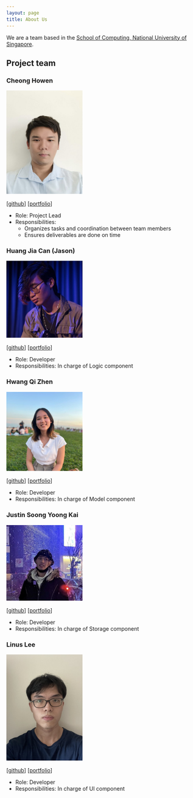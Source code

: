 ```yaml
---
layout: page
title: About Us
---
```


We are a team based in the [School of Computing, National University of Singapore](http://www.comp.nus.edu.sg).

## Project team

### Cheong Howen

<img src="images/howenc.png" width="200px">

[[github](https://github.com/howenc)]
[[portfolio](team/howenc.md)]

* Role: Project Lead
* Responsibilities:
    * Organizes tasks and coordination between team members
    * Ensures deliverables are done on time

### Huang Jia Can (Jason)

<img src="images/jason-raiin.png" width="200px">

[[github](http://github.com/jason-raiin)]
[[portfolio](team/jason-raiin.md)]

* Role: Developer
* Responsibilities: In charge of Logic component

### Hwang Qi Zhen

<img src="images/qz1004.png" width="200px">

[[github](http://github.com/qz1004)]
[[portfolio](team/qz1004.md)]

* Role: Developer
* Responsibilities: In charge of Model component

### Justin Soong Yoong Kai

<img src="images/juzzztinsoong.png" width="200px">

[[github](http://github.com/juzzztinsoong)]
[[portfolio](team/juzzztinsoong.md)]

* Role: Developer
* Responsibilities: In charge of Storage component

### Linus Lee

<img src="images/lomaply.png" width="200px">

[[github](http://github.com/LoMaply)]
[[portfolio](team/lomaply.md)]

* Role: Developer
* Responsibilities: In charge of UI component

